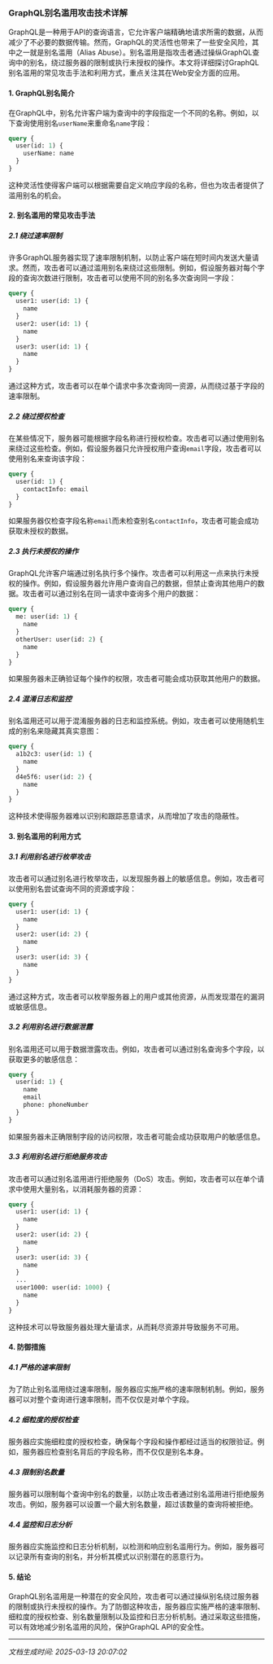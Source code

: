 ### GraphQL别名滥用攻击技术详解

GraphQL是一种用于API的查询语言，它允许客户端精确地请求所需的数据，从而减少了不必要的数据传输。然而，GraphQL的灵活性也带来了一些安全风险，其中之一就是别名滥用（Alias Abuse）。别名滥用是指攻击者通过操纵GraphQL查询中的别名，绕过服务器的限制或执行未授权的操作。本文将详细探讨GraphQL别名滥用的常见攻击手法和利用方式，重点关注其在Web安全方面的应用。

#### 1. GraphQL别名简介

在GraphQL中，别名允许客户端为查询中的字段指定一个不同的名称。例如，以下查询使用别名`userName`来重命名`name`字段：

```graphql
query {
  user(id: 1) {
    userName: name
  }
}
```

这种灵活性使得客户端可以根据需要自定义响应字段的名称，但也为攻击者提供了滥用别名的机会。

#### 2. 别名滥用的常见攻击手法

##### 2.1 绕过速率限制

许多GraphQL服务器实现了速率限制机制，以防止客户端在短时间内发送大量请求。然而，攻击者可以通过滥用别名来绕过这些限制。例如，假设服务器对每个字段的查询次数进行限制，攻击者可以使用不同的别名多次查询同一字段：

```graphql
query {
  user1: user(id: 1) {
    name
  }
  user2: user(id: 1) {
    name
  }
  user3: user(id: 1) {
    name
  }
}
```

通过这种方式，攻击者可以在单个请求中多次查询同一资源，从而绕过基于字段的速率限制。

##### 2.2 绕过授权检查

在某些情况下，服务器可能根据字段名称进行授权检查。攻击者可以通过使用别名来绕过这些检查。例如，假设服务器只允许授权用户查询`email`字段，攻击者可以使用别名来查询该字段：

```graphql
query {
  user(id: 1) {
    contactInfo: email
  }
}
```

如果服务器仅检查字段名称`email`而未检查别名`contactInfo`，攻击者可能会成功获取未授权的数据。

##### 2.3 执行未授权的操作

GraphQL允许客户端通过别名执行多个操作。攻击者可以利用这一点来执行未授权的操作。例如，假设服务器允许用户查询自己的数据，但禁止查询其他用户的数据。攻击者可以通过别名在同一请求中查询多个用户的数据：

```graphql
query {
  me: user(id: 1) {
    name
  }
  otherUser: user(id: 2) {
    name
  }
}
```

如果服务器未正确验证每个操作的权限，攻击者可能会成功获取其他用户的数据。

##### 2.4 混淆日志和监控

别名滥用还可以用于混淆服务器的日志和监控系统。例如，攻击者可以使用随机生成的别名来隐藏其真实意图：

```graphql
query {
  a1b2c3: user(id: 1) {
    name
  }
  d4e5f6: user(id: 2) {
    name
  }
}
```

这种技术使得服务器难以识别和跟踪恶意请求，从而增加了攻击的隐蔽性。

#### 3. 别名滥用的利用方式

##### 3.1 利用别名进行枚举攻击

攻击者可以通过别名进行枚举攻击，以发现服务器上的敏感信息。例如，攻击者可以使用别名尝试查询不同的资源或字段：

```graphql
query {
  user1: user(id: 1) {
    name
  }
  user2: user(id: 2) {
    name
  }
  user3: user(id: 3) {
    name
  }
}
```

通过这种方式，攻击者可以枚举服务器上的用户或其他资源，从而发现潜在的漏洞或敏感信息。

##### 3.2 利用别名进行数据泄露

别名滥用还可以用于数据泄露攻击。例如，攻击者可以通过别名查询多个字段，以获取更多的敏感信息：

```graphql
query {
  user(id: 1) {
    name
    email
    phone: phoneNumber
  }
}
```

如果服务器未正确限制字段的访问权限，攻击者可能会成功获取用户的敏感信息。

##### 3.3 利用别名进行拒绝服务攻击

攻击者可以通过别名滥用进行拒绝服务（DoS）攻击。例如，攻击者可以在单个请求中使用大量别名，以消耗服务器的资源：

```graphql
query {
  user1: user(id: 1) {
    name
  }
  user2: user(id: 2) {
    name
  }
  user3: user(id: 3) {
    name
  }
  ...
  user1000: user(id: 1000) {
    name
  }
}
```

这种技术可以导致服务器处理大量请求，从而耗尽资源并导致服务不可用。

#### 4. 防御措施

##### 4.1 严格的速率限制

为了防止别名滥用绕过速率限制，服务器应实施严格的速率限制机制。例如，服务器可以对整个查询进行速率限制，而不仅仅是对单个字段。

##### 4.2 细粒度的授权检查

服务器应实施细粒度的授权检查，确保每个字段和操作都经过适当的权限验证。例如，服务器应检查别名背后的字段名称，而不仅仅是别名本身。

##### 4.3 限制别名数量

服务器可以限制每个查询中别名的数量，以防止攻击者通过别名滥用进行拒绝服务攻击。例如，服务器可以设置一个最大别名数量，超过该数量的查询将被拒绝。

##### 4.4 监控和日志分析

服务器应实施监控和日志分析机制，以检测和响应别名滥用行为。例如，服务器可以记录所有查询的别名，并分析其模式以识别潜在的恶意行为。

#### 5. 结论

GraphQL别名滥用是一种潜在的安全风险，攻击者可以通过操纵别名绕过服务器的限制或执行未授权的操作。为了防御这种攻击，服务器应实施严格的速率限制、细粒度的授权检查、别名数量限制以及监控和日志分析机制。通过采取这些措施，可以有效地减少别名滥用的风险，保护GraphQL API的安全性。

---

*文档生成时间: 2025-03-13 20:07:02*











